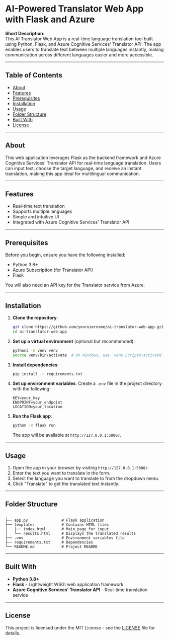 # AI-Powered Translator Web App with Flask and Azure

**Short Description**:  
This AI Translator Web App is a real-time language translation tool built using Python, Flask, and Azure Cognitive Services' Translator API. The app enables users to translate text between multiple languages instantly, making communication across different languages easier and more accessible.

---

## Table of Contents
- [About](#about)
- [Features](#features)
- [Prerequisites](#prerequisites)
- [Installation](#installation)
- [Usage](#usage)
- [Folder Structure](#folder-structure)
- [Built With](#built-with)
- [License](#license)

---

## About
This web application leverages Flask as the backend framework and Azure Cognitive Services' Translator API for real-time language translation. Users can input text, choose the target language, and receive an instant translation, making this app ideal for multilingual communication.

---

## Features
- Real-time text translation
- Supports multiple languages
- Simple and intuitive UI
- Integrated with Azure Cognitive Services' Translator API

---

## Prerequisites
Before you begin, ensure you have the following installed:
- Python 3.8+
- Azure Subscription (for Translator API)
- Flask

You will also need an API key for the Translator service from Azure.

---

## Installation

1. **Clone the repository**:
   ```bash
   git clone https://github.com/yourusername/ai-translator-web-app.git
   cd ai-translator-web-app
   ```

2. **Set up a virtual environment** (optional but recommended):
   ```bash
   python3 -m venv venv
   source venv/bin/activate  # On Windows, use `venv\Scripts\activate`
   ```

3. **Install dependencies**:
   ```bash
   pip install -r requirements.txt
   ```

4. **Set up environment variables**:
   Create a `.env` file in the project directory with the following:
   ```
   KEY=your_key
   ENDPOINT=your_endpoint
   LOCATION=your_location
   ```

5. **Run the Flask app**:
   ```bash
   python -m flask run
   ```
   The app will be available at `http://127.0.0.1:5000/`.

---

## Usage

1. Open the app in your browser by visiting `http://127.0.0.1:5000/`.
2. Enter the text you want to translate in the form.
3. Select the language you want to translate to from the dropdown menu.
4. Click "Translate" to get the translated text instantly.

---

## Folder Structure
```
.
├── app.py               # Flask application
├── templates            # Contains HTML files
│   ├── index.html       # Main page for input
│   └── results.html     # Displays the translated results
├── .env                 # Environment variables file
├── requirements.txt     # Dependencies
└── README.md            # Project README
```

---

## Built With
- **Python 3.8+**
- **Flask** - Lightweight WSGI web application framework
- **Azure Cognitive Services' Translator API** - Real-time translation service

---

## License
This project is licensed under the MIT License - see the [LICENSE](LICENSE) file for details.
